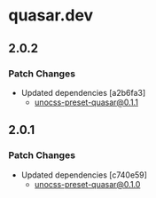 # quasar.dev

## 2.0.2

### Patch Changes

- Updated dependencies [a2b6fa3]
  - unocss-preset-quasar@0.1.1

## 2.0.1

### Patch Changes

- Updated dependencies [c740e59]
  - unocss-preset-quasar@0.1.0
